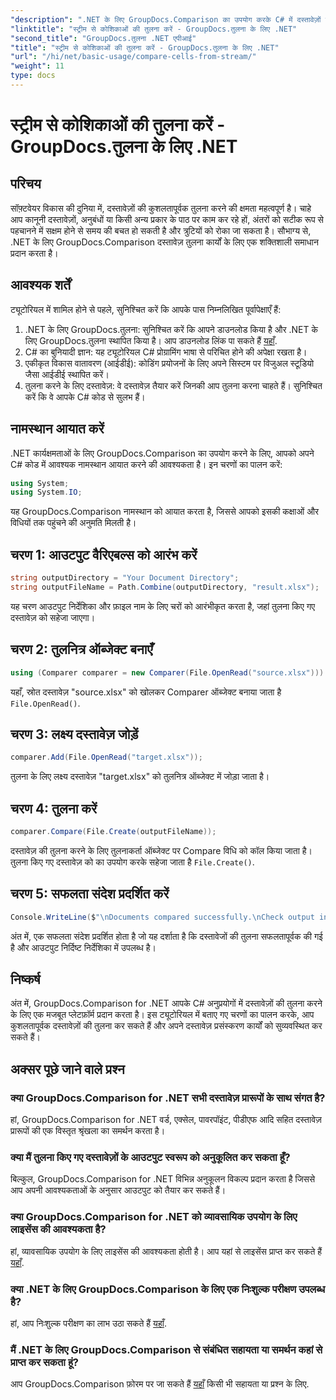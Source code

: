 ```yaml
---
"description": ".NET के लिए GroupDocs.Comparison का उपयोग करके C# में दस्तावेज़ों की आसानी से तुलना करें। आसानी से अपने दस्तावेज़ प्रसंस्करण कार्यों को सुव्यवस्थित करें।"
"linktitle": "स्ट्रीम से कोशिकाओं की तुलना करें - GroupDocs.तुलना के लिए .NET"
"second_title": "GroupDocs.तुलना .NET एपीआई"
"title": "स्ट्रीम से कोशिकाओं की तुलना करें - GroupDocs.तुलना के लिए .NET"
"url": "/hi/net/basic-usage/compare-cells-from-stream/"
"weight": 11
type: docs
---
```

# स्ट्रीम से कोशिकाओं की तुलना करें - GroupDocs.तुलना के लिए .NET

## परिचय
सॉफ़्टवेयर विकास की दुनिया में, दस्तावेज़ों की कुशलतापूर्वक तुलना करने की क्षमता महत्वपूर्ण है। चाहे आप कानूनी दस्तावेज़ों, अनुबंधों या किसी अन्य प्रकार के पाठ पर काम कर रहे हों, अंतरों को सटीक रूप से पहचानने में सक्षम होने से समय की बचत हो सकती है और त्रुटियों को रोका जा सकता है। सौभाग्य से, .NET के लिए GroupDocs.Comparison दस्तावेज़ तुलना कार्यों के लिए एक शक्तिशाली समाधान प्रदान करता है।
## आवश्यक शर्तें
ट्यूटोरियल में शामिल होने से पहले, सुनिश्चित करें कि आपके पास निम्नलिखित पूर्वापेक्षाएँ हैं:
1. .NET के लिए GroupDocs.तुलना: सुनिश्चित करें कि आपने डाउनलोड किया है और .NET के लिए GroupDocs.तुलना स्थापित किया है। आप डाउनलोड लिंक पा सकते हैं [यहाँ](https://releases.groupdocs.com/comparison/net/).
2. C# का बुनियादी ज्ञान: यह ट्यूटोरियल C# प्रोग्रामिंग भाषा से परिचित होने की अपेक्षा रखता है।
3. एकीकृत विकास वातावरण (आईडीई): कोडिंग प्रयोजनों के लिए अपने सिस्टम पर विजुअल स्टूडियो जैसा आईडीई स्थापित करें।
4. तुलना करने के लिए दस्तावेज़: वे दस्तावेज़ तैयार करें जिनकी आप तुलना करना चाहते हैं। सुनिश्चित करें कि वे आपके C# कोड से सुलभ हैं।

## नामस्थान आयात करें
.NET कार्यक्षमताओं के लिए GroupDocs.Comparison का उपयोग करने के लिए, आपको अपने C# कोड में आवश्यक नामस्थान आयात करने की आवश्यकता है। इन चरणों का पालन करें:

```csharp
using System;
using System.IO;
```
यह GroupDocs.Comparison नामस्थान को आयात करता है, जिससे आपको इसकी कक्षाओं और विधियों तक पहुंचने की अनुमति मिलती है।

## चरण 1: आउटपुट वैरिएबल्स को आरंभ करें
```csharp
string outputDirectory = "Your Document Directory";
string outputFileName = Path.Combine(outputDirectory, "result.xlsx");
```
यह चरण आउटपुट निर्देशिका और फ़ाइल नाम के लिए चरों को आरंभीकृत करता है, जहां तुलना किए गए दस्तावेज़ को सहेजा जाएगा।
## चरण 2: तुलनित्र ऑब्जेक्ट बनाएँ
```csharp
using (Comparer comparer = new Comparer(File.OpenRead("source.xlsx")))
```
यहाँ, स्रोत दस्तावेज़ "source.xlsx" को खोलकर Comparer ऑब्जेक्ट बनाया जाता है `File.OpenRead()`.
## चरण 3: लक्ष्य दस्तावेज़ जोड़ें
```csharp
comparer.Add(File.OpenRead("target.xlsx"));
```
तुलना के लिए लक्ष्य दस्तावेज़ "target.xlsx" को तुलनित्र ऑब्जेक्ट में जोड़ा जाता है।
## चरण 4: तुलना करें
```csharp
comparer.Compare(File.Create(outputFileName));
```
दस्तावेज़ की तुलना करने के लिए तुलनाकर्ता ऑब्जेक्ट पर Compare विधि को कॉल किया जाता है। तुलना किए गए दस्तावेज़ को का उपयोग करके सहेजा जाता है `File.Create()`.
## चरण 5: सफलता संदेश प्रदर्शित करें
```csharp
Console.WriteLine($"\nDocuments compared successfully.\nCheck output in {outputDirectory}.");
```
अंत में, एक सफलता संदेश प्रदर्शित होता है जो यह दर्शाता है कि दस्तावेजों की तुलना सफलतापूर्वक की गई है और आउटपुट निर्दिष्ट निर्देशिका में उपलब्ध है।

## निष्कर्ष
अंत में, GroupDocs.Comparison for .NET आपके C# अनुप्रयोगों में दस्तावेज़ों की तुलना करने के लिए एक मजबूत प्लेटफ़ॉर्म प्रदान करता है। इस ट्यूटोरियल में बताए गए चरणों का पालन करके, आप कुशलतापूर्वक दस्तावेज़ों की तुलना कर सकते हैं और अपने दस्तावेज़ प्रसंस्करण कार्यों को सुव्यवस्थित कर सकते हैं।
## अक्सर पूछे जाने वाले प्रश्न
### क्या GroupDocs.Comparison for .NET सभी दस्तावेज़ प्रारूपों के साथ संगत है?
हां, GroupDocs.Comparison for .NET वर्ड, एक्सेल, पावरपॉइंट, पीडीएफ आदि सहित दस्तावेज़ प्रारूपों की एक विस्तृत श्रृंखला का समर्थन करता है।
### क्या मैं तुलना किए गए दस्तावेज़ों के आउटपुट स्वरूप को अनुकूलित कर सकता हूँ?
बिल्कुल, GroupDocs.Comparison for .NET विभिन्न अनुकूलन विकल्प प्रदान करता है जिससे आप अपनी आवश्यकताओं के अनुसार आउटपुट को तैयार कर सकते हैं।
### क्या GroupDocs.Comparison for .NET को व्यावसायिक उपयोग के लिए लाइसेंस की आवश्यकता है?
हां, व्यावसायिक उपयोग के लिए लाइसेंस की आवश्यकता होती है। आप यहां से लाइसेंस प्राप्त कर सकते हैं [यहाँ](https://purchase.groupdocs.com/buy).
### क्या .NET के लिए GroupDocs.Comparison के लिए एक निःशुल्क परीक्षण उपलब्ध है?
हां, आप निःशुल्क परीक्षण का लाभ उठा सकते हैं [यहाँ](https://releases.groupdocs.com/).
### मैं .NET के लिए GroupDocs.Comparison से संबंधित सहायता या समर्थन कहां से प्राप्त कर सकता हूं?
आप GroupDocs.Comparison फ़ोरम पर जा सकते हैं [यहाँ](https://forum.groupdocs.com/c/comparison/12) किसी भी सहायता या प्रश्न के लिए.
